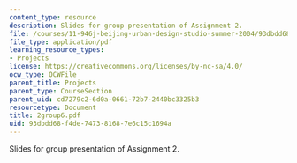 ```yaml
---
content_type: resource
description: Slides for group presentation of Assignment 2.
file: /courses/11-946j-beijing-urban-design-studio-summer-2004/93dbdd68f4de747381687e6c15c1694a_2group6.pdf
file_type: application/pdf
learning_resource_types:
- Projects
license: https://creativecommons.org/licenses/by-nc-sa/4.0/
ocw_type: OCWFile
parent_title: Projects
parent_type: CourseSection
parent_uid: cd7279c2-6d0a-0661-72b7-2440bc3325b3
resourcetype: Document
title: 2group6.pdf
uid: 93dbdd68-f4de-7473-8168-7e6c15c1694a
---
```

Slides for group presentation of Assignment 2.